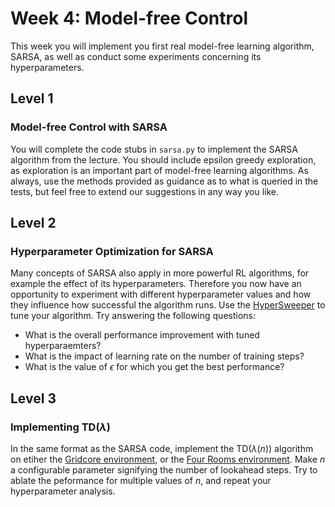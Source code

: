 # Week 4: Model-free Control
This week you will implement you first real model-free learning algorithm, SARSA, as well as conduct some experiments concerning its hyperparameters.

## Level 1
### Model-free Control with SARSA
You will complete the code stubs in `sarsa.py` to implement the SARSA algorithm from the lecture. 
You should include epsilon greedy exploration, as exploration is an important part of model-free learning algorithms. 
As always, use the methods provided as guidance as to what is queried in the tests, but feel free to extend our suggestions in any way you like.

## Level 2
### Hyperparameter Optimization for SARSA
Many concepts of SARSA also apply in more powerful RL algorithms, for example the effect of its hyperparameters. 
Therefore you now have an opportunity to experiment with different hyperparameter values and how they influence how successful the algorithm runs.
Use the [HyperSweeper](https://github.com/automl/hypersweeper) to tune your algorithm. Try answering the following questions:
- What is the overall performance improvement with tuned hyperparaemters?
- What is the impact of learning rate on the number of training steps? 
- What is the value of $\epsilon$ for which you get the best performance?


## Level 3
### Implementing TD($\lambda$)
In the same format as the SARSA code, implement the TD($\lambda(n)$) algorithm on etiher the [Gridcore environment](https://github.com/automl/TabularTempoRL/blob/master/grid_envs.py), or the [Four Rooms environment](https://github.com/Farama-Foundation/Minigrid/blob/master/minigrid/envs/fourrooms.py). Make $n$ a configurable parameter signifying the number of lookahead steps. Try to ablate the peformance for multiple values of $n$, and repeat your hyperparameter analysis.
